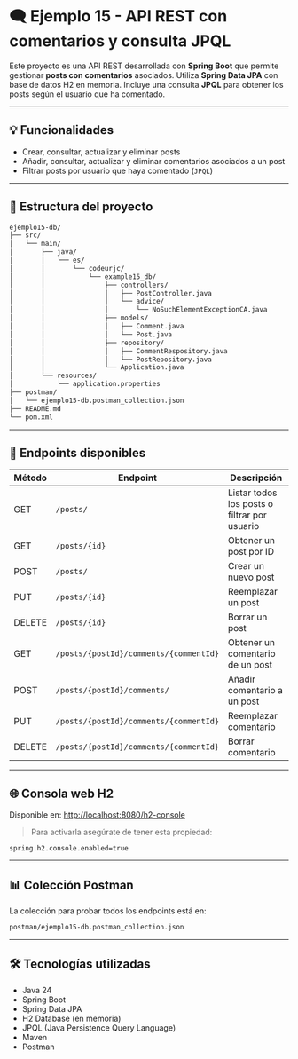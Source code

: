 # 🗨️ Ejemplo 15 - API REST con comentarios y consulta JPQL

Este proyecto es una API REST desarrollada con **Spring Boot** que permite gestionar **posts con comentarios** asociados. Utiliza **Spring Data JPA** con base de datos H2 en memoria. Incluye una consulta **JPQL** para obtener los posts según el usuario que ha comentado.

---

## 💡 Funcionalidades

- Crear, consultar, actualizar y eliminar posts
- Añadir, consultar, actualizar y eliminar comentarios asociados a un post
- Filtrar posts por usuario que haya comentado (`JPQL`)

---

## 📁 Estructura del proyecto

```bash
ejemplo15-db/
├── src/
│   └── main/
│       ├── java/
│       │   └── es/
│       │       └── codeurjc/
│       │           └── example15_db/
│       │               ├── controllers/
│       │               │   ├── PostController.java
│       │               │   └── advice/
│       │               │       └── NoSuchElementExceptionCA.java
│       │               ├── models/
│       │               │   ├── Comment.java
│       │               │   └── Post.java
│       │               ├── repository/
│       │               │   ├── CommentRespository.java
│       │               │   └── PostRepository.java
│       │               └── Application.java
│       └── resources/
│           └── application.properties
├── postman/
│   └── ejemplo15-db.postman_collection.json
├── README.md
└── pom.xml
```

---

## 🔢 Endpoints disponibles

| Método | Endpoint                               | Descripción                                      |
|--------|----------------------------------------|--------------------------------------------------|
| GET    | `/posts/`                              | Listar todos los posts o filtrar por usuario     |
| GET    | `/posts/{id}`                          | Obtener un post por ID                           |
| POST   | `/posts/`                              | Crear un nuevo post                              |
| PUT    | `/posts/{id}`                          | Reemplazar un post                               |
| DELETE | `/posts/{id}`                          | Borrar un post                                   |
| GET    | `/posts/{postId}/comments/{commentId}`| Obtener un comentario de un post                 |
| POST   | `/posts/{postId}/comments/`            | Añadir comentario a un post                      |
| PUT    | `/posts/{postId}/comments/{commentId}` | Reemplazar comentario                            |
| DELETE | `/posts/{postId}/comments/{commentId}` | Borrar comentario                                |

---

## 🌐 Consola web H2

Disponible en: [http://localhost:8080/h2-console](http://localhost:8080/h2-console)

> Para activarla asegúrate de tener esta propiedad:

```properties
spring.h2.console.enabled=true
```

---

## 📊 Colección Postman

La colección para probar todos los endpoints está en:

```bash
postman/ejemplo15-db.postman_collection.json
```

---

## 🛠️ Tecnologías utilizadas

- Java 24
- Spring Boot
- Spring Data JPA
- H2 Database (en memoria)
- JPQL (Java Persistence Query Language)
- Maven
- Postman
